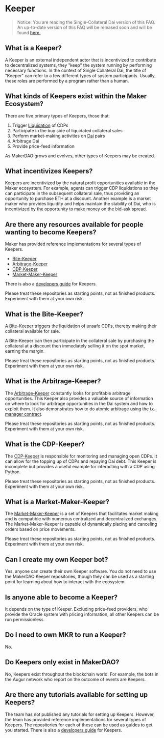 # Keeper

> Notice: You are reading the Single-Collateral Dai version of this FAQ. An up-to-date version of this FAQ will be released soon and will be found [here.](/faqs/keepers.md)

## What is a Keeper?

A Keeper is an external independent actor that is incentivized to contribute to decentralized systems, they "keep" the system running by performing necessary functions. In the context of Single Collateral Dai, the title of "Keeper" can refer to a few different types of system participants. Usually, these roles are performed by a program rather than a human.

## What kinds of Keepers exist within the Maker Ecosystem?

There are five primary types of Keepers, those that:

1. Trigger [Liquidation](./liquidation.md) of CDPs
1. Participate in the buy side of liquidated collateral sales
1. Perform market-making activities on [Dai](./dai.md) pairs
1. Arbitrage Dai
1. Provide price-feed information

As MakerDAO grows and evolves, other types of Keepers may be created.

## What incentivizes Keepers?

Keepers are incentivized by the natural profit opportunities available in the Maker ecosystem. For example, agents can trigger CDP liquidations so they can participate in the subsequent collateral sale, thus providing an opportunity to purchase ETH at a discount. Another example is a market maker who provides liquidity and helps maintain the stability of Dai, who is incentivized by the opportunity to make money on the bid-ask spread.

## Are there any resources available for people wanting to become Keepers?

Maker has provided reference implementations for several types of Keepers.

- [Bite-Keeper](https://github.com/makerdao/bite-keeper)
- [Arbitrage-Keeper](https://github.com/makerdao/arbitrage-keeper)
- [CDP-Keeper](https://github.com/makerdao/cdp-keeper)
- [Market-Maker-Keeper](https://github.com/makerdao/market-maker-keeper)

There is also a [developers guide](https://github.com/makerdao/developerguides/blob/master/keepers) for Keepers.

Please treat these repositories as starting points, not as finished products. Experiment with them at your own risk.

## What is the Bite-Keeper?

A [Bite-Keeper](https://github.com/makerdao/bite-keeper) triggers the liquidation of unsafe CDPs, thereby making their collateral available for sale.

A Bite-Keeper can then participate in the collateral sale by purchasing the collateral at a discount then immediately selling it on the spot market, earning the margin.

Please treat these repositories as starting points, not as finished products. Experiment with them at your own risk.

## What is the Arbitrage-Keeper?

The [Arbitrage-Keeper](https://github.com/makerdao/arbitrage-keeper) constantly looks for profitable arbitrage opportunities. This Keeper also provides a valuable source of information on where to look for arbitrage opportunities in the Dai system and how to exploit them. It also demonstrates how to do atomic arbitrage using the [tx-manager contract](https://github.com/makerdao/tx-manager).

Please treat these repositories as starting points, not as finished products. Experiment with them at your own risk.

## What is the CDP-Keeper?

The [CDP-Keeper](https://github.com/makerdao/cdp-keeper) is responsible for monitoring and managing open CDPs. It can allow for the topping up of CDPs and repaying Dai debt. This Keeper is incomplete but provides a useful example for interacting with a CDP using Python.

Please treat these repositories as starting points, not as finished products. Experiment with them at your own risk.

## What is a Market-Maker-Keeper?

The [Market-Maker-Keeper](https://github.com/makerdao/market-maker-keeper) is a set of Keepers that facilitates market making and is compatible with numerous centralized and decentralized exchanges. The Market-Maker-Keeper is capable of dynamically placing and canceling orders based on price movements.

Please treat these repositories as starting points, not as finished products. Experiment with them at your own risk.

## Can I create my own Keeper bot?

Yes, anyone can create their own Keeper software. You do not need to use the MakerDAO Keeper repositories, though they can be used as a starting point for learning about how to interact with the ecosystem.

## Is anyone able to become a Keeper?

It depends on the type of Keeper. Excluding price-feed providers, who provide the Oracle system with pricing information, all other Keepers can be run permissionless.

## Do I need to own MKR to run a Keeper?

No.

## Do Keepers only exist in MakerDAO?

No, Keepers exist throughout the blockchain world. For example, the bots in the Augur network who report on the outcome of events are Keepers.

## Are there any tutorials available for setting up Keepers?

The team has not published any tutorials for setting up Keepers. However, the team has provided reference implementations for several types of Keepers. The repositories for each of these can be used as guides to get you started. There is also a [developers guide](https://github.com/makerdao/developerguides/blob/master/keepers) for Keepers.
